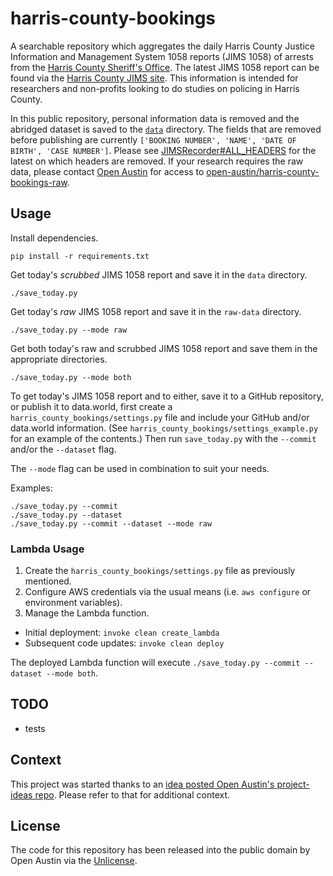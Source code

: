 # harris-county-bookings

A searchable repository which aggregates the daily Harris County Justice Information and Management System 1058 
reports (JIMS 1058) of arrests from the [Harris County Sheriff's Office](http://home.jims.hctx.net/). The latest JIMS 1058 report can be found via the [Harris County JIMS site](http://www.jims.hctx.net/jimshome/jimsreports/jims1058.txt). This information is intended for researchers and non-profits looking to do studies on policing in Harris County.

In this public repository, personal information data is removed and the abridged dataset is saved to the 
[`data`](https://github.com/open-austin/harris-county-bookings/tree/master/data) directory. The fields that 
are removed before publishing are currently `['BOOKING NUMBER', 'NAME', 'DATE OF BIRTH', 'CASE NUMBER']`. 
Please see [JIMSRecorder#ALL_HEADERS](harris-county-bookings/jims_recorder.py#L19) for the latest on which 
headers are removed. If your research requires the raw data, please contact [Open Austin](mailto:info@open-austin.org) 
for access to [open-austin/harris-county-bookings-raw](https://github.com/open-austin/harris-county-bookings-raw). 

## Usage

Install dependencies.

```
pip install -r requirements.txt
```

Get today's _scrubbed_ JIMS 1058 report and save it in the `data` directory.

```
./save_today.py
```

Get today's _raw_ JIMS 1058 report and save it in the `raw-data` directory.

```
./save_today.py --mode raw
```

Get both today's raw and scrubbed JIMS 1058 report and save them in the appropriate directories. 

```
./save_today.py --mode both
```

To get today's JIMS 1058 report and to either, save it to a GitHub repository, or publish it 
to data.world, first create a `harris_county_bookings/settings.py` file and include your GitHub and/or data.world 
information. (See `harris_county_bookings/settings_example.py` for an example of the contents.) Then run 
`save_today.py` with the `--commit` and/or the `--dataset` flag.

The `--mode` flag can be used in combination to suit your needs.

Examples:
```
./save_today.py --commit
./save_today.py --dataset
./save_today.py --commit --dataset --mode raw
```

### Lambda Usage

1. Create the `harris_county_bookings/settings.py` file as previously mentioned.
2. Configure AWS credentials via the usual means (i.e. `aws configure` or environment variables).
3. Manage the Lambda function.
 * Initial deployment: `invoke clean create_lambda`
 * Subsequent code updates: `invoke clean deploy`

The deployed Lambda function will execute `./save_today.py --commit --dataset --mode both`.

## TODO

- tests

## Context

This project was started thanks to an 
[idea posted Open Austin's project-ideas repo](https://github.com/open-austin/project-ideas/issues/73). Please refer to
that for additional context.

## License

The code for this repository has been released into the public domain by Open Austin via the
[Unlicense](http://unlicense.org).
